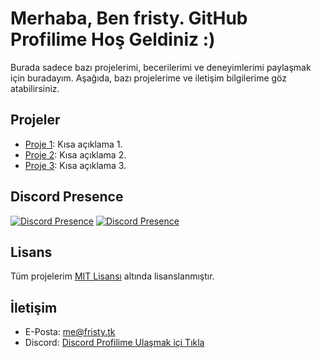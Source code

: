 <!-- ## 🔧 Languages -->
<!-- - ![](https://img.shields.io/badge/Code-JavaScript-black?style=flat-square&logo=javascript&logoColor=cyan) -->
<!-- - ![](https://img.shields.io/badge/Tools-MongoDB-black?style=flat-square&logo=mongodb&logoColor=cyan) -->

# Merhaba, Ben fristy. GitHub Profilime Hoş Geldiniz :)

Burada sadece bazı projelerimi, becerilerimi ve deneyimlerimi paylaşmak için buradayım. Aşağıda, bazı projelerime ve iletişim bilgilerime göz atabilirsiniz.

## Projeler

- [Proje 1](link1): Kısa açıklama 1.
- [Proje 2](link2): Kısa açıklama 2.
- [Proje 3](link3): Kısa açıklama 3.

## Discord Presence
[![Discord Presence](https://lanyard.cnrad.dev/api/1014549805608992901)](https://discord.com/users/1014549805608992901)
[![Discord Presence](https://lanyard-profile-readme.vercel.app/api/1014549805608992901)](https://discord.com/users/1014549805608992901)

## Lisans

Tüm projelerim [MIT Lisansı]([link](https://github.com/Fristyyy/Fristyyy/blob/main/LICENSE)) altında lisanslanmıştır.

## İletişim

- E-Posta: me@fristy.tk
- Discord: [Discord Profilime Ulaşmak içi Tıkla](https://discord.com/users/1014549805608992901)

<!--## Proje Ekran Görüntüleri

![Ekran Görüntüsü 1](screenshot1.png)
![Ekran Görüntüsü 2](screenshot2.png)-->
